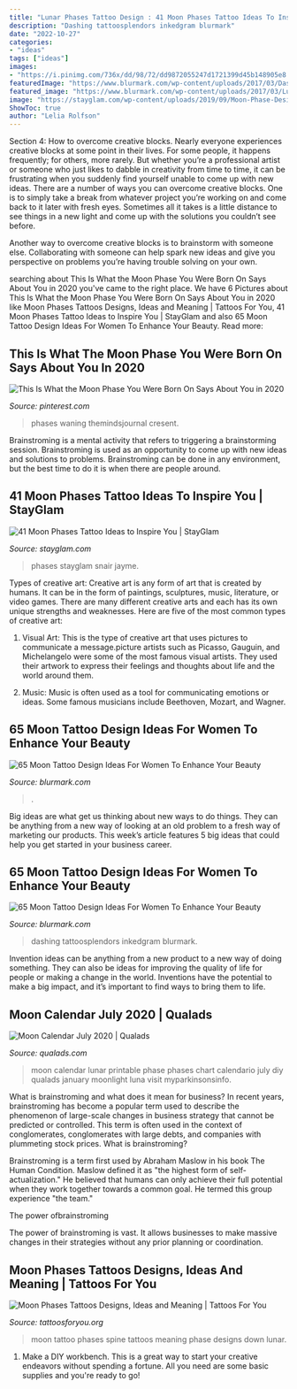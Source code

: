 ```yaml
---
title: "Lunar Phases Tattoo Design : 41 Moon Phases Tattoo Ideas To Inspire You"
description: "Dashing tattoosplendors inkedgram blurmark"
date: "2022-10-27"
categories:
- "ideas"
tags: ["ideas"]
images:
- "https://i.pinimg.com/736x/dd/98/72/dd9872055247d1721399d45b148905e8.jpg"
featuredImage: "https://www.blurmark.com/wp-content/uploads/2017/03/Dashing-Moon-With-Flower-On-Wrist.jpg"
featured_image: "https://www.blurmark.com/wp-content/uploads/2017/03/Lunar-Exploration-On-Back.jpg"
image: "https://stayglam.com/wp-content/uploads/2019/09/Moon-Phase-Design-with-a-Mandala-and-Charms.jpg"
ShowToc: true
author: "Lelia Rolfson"
---
```



Section 4: How to overcome creative blocks.
Nearly everyone experiences creative blocks at some point in their lives. For some people, it happens frequently; for others, more rarely. But whether you’re a professional artist or someone who just likes to dabble in creativity from time to time, it can be frustrating when you suddenly find yourself unable to come up with new ideas.
There are a number of ways you can overcome creative blocks. One is to simply take a break from whatever project you’re working on and come back to it later with fresh eyes. Sometimes all it takes is a little distance to see things in a new light and come up with the solutions you couldn’t see before.

Another way to overcome creative blocks is to brainstorm with someone else. Collaborating with someone can help spark new ideas and give you perspective on problems you’re having trouble solving on your own.

	

		
searching about This Is What the Moon Phase You Were Born On Says About You in 2020 you've came to the right place. We have 6 Pictures about This Is What the Moon Phase You Were Born On Says About You in 2020 like Moon Phases Tattoos Designs, Ideas and Meaning | Tattoos For You, 41 Moon Phases Tattoo Ideas to Inspire You | StayGlam and also 65 Moon Tattoo Design Ideas For Women To Enhance Your Beauty. Read more:
		
    
## This Is What The Moon Phase You Were Born On Says About You In 2020

<img loading=lazy src="https://i.pinimg.com/736x/dd/98/72/dd9872055247d1721399d45b148905e8.jpg" onerror="this.onerror=null;this.src='https://tse4.mm.bing.net/th?id=OIP.0VNL4f8k1R2acGHCpHT75wHaLH&amp;pid=15.1';" alt="This Is What the Moon Phase You Were Born On Says About You in 2020">

_Source: pinterest.com_

>phases waning themindsjournal cresent. 

	

Brainstroming is a mental activity that refers to triggering a brainstorming session. Brainstroming is used as an opportunity to come up with new ideas and solutions to problems. Brainstroming can be done in any environment, but the best time to do it is when there are people around.

    
## 41 Moon Phases Tattoo Ideas To Inspire You | StayGlam

<img loading=lazy src="https://stayglam.com/wp-content/uploads/2019/09/Moon-Phase-Design-with-a-Mandala-and-Charms.jpg" onerror="this.onerror=null;this.src='https://tse4.mm.bing.net/th?id=OIP.-Z5U5K4xS5U9df6QWUPgHAHaIt&amp;pid=15.1';" alt="41 Moon Phases Tattoo Ideas to Inspire You | StayGlam">

_Source: stayglam.com_

>phases stayglam snair jayme. 

	

Types of creative art:
Creative art is any form of art that is created by humans. It can be in the form of paintings, sculptures, music, literature, or video games. There are many different creative arts and each has its own unique strengths and weaknesses. Here are five of the most common types of creative art:
1. Visual Art: This is the type of creative art that uses pictures to communicate a message.picture artists such as Picasso, Gauguin, and Michelangelo were some of the most famous visual artists. They used their artwork to express their feelings and thoughts about life and the world around them.

2. Music: Music is often used as a tool for communicating emotions or ideas. Some famous musicians include Beethoven, Mozart, and Wagner.

    
## 65 Moon Tattoo Design Ideas For Women To Enhance Your Beauty

<img loading=lazy src="https://www.blurmark.com/wp-content/uploads/2017/03/Lunar-Exploration-On-Back.jpg" onerror="this.onerror=null;this.src='https://tse4.mm.bing.net/th?id=OIP.NvRnjjiy-p91GFFKFolnyQHaH3&amp;pid=15.1';" alt="65 Moon Tattoo Design Ideas For Women To Enhance Your Beauty">

_Source: blurmark.com_

>. 

	

Big ideas are what get us thinking about new ways to do things. They can be anything from a new way of looking at an old problem to a fresh way of marketing our products. This week’s article features 5 big ideas that could help you get started in your business career.

    
## 65 Moon Tattoo Design Ideas For Women To Enhance Your Beauty

<img loading=lazy src="https://www.blurmark.com/wp-content/uploads/2017/03/Dashing-Moon-With-Flower-On-Wrist.jpg" onerror="this.onerror=null;this.src='https://tse4.mm.bing.net/th?id=OIP.dLC-QgmYwBl-AWMKGsyipwHaHa&amp;pid=15.1';" alt="65 Moon Tattoo Design Ideas For Women To Enhance Your Beauty">

_Source: blurmark.com_

>dashing tattoosplendors inkedgram blurmark. 

	

Invention ideas can be anything from a new product to a new way of doing something. They can also be ideas for improving the quality of life for people or making a change in the world. Inventions have the potential to make a big impact, and it’s important to find ways to bring them to life.

    
## Moon Calendar July 2020 | Qualads

<img loading=lazy src="http://www.qualads.com/wp-content/uploads/2019/10/lunar-calendar-2020-full-moon-calendar-2020-printable-4.png" onerror="this.onerror=null;this.src='https://tse4.mm.bing.net/th?id=OIP.CguFceLNsD9_5W7VEztEgwHaF6&amp;pid=15.1';" alt="Moon Calendar July 2020 | Qualads">

_Source: qualads.com_

>moon calendar lunar printable phase phases chart calendario july diy qualads january moonlight luna visit myparkinsonsinfo. 

	

What is brainstroming and what does it mean for business?
In recent years, brainstroming has become a popular term used to describe the phenomenon of large-scale changes in business strategy that cannot be predicted or controlled. This term is often used in the context of conglomerates, conglomerates with large debts, and companies with plummeting stock prices.
What is brainstroming?

Brainstroming is a term first used by Abraham Maslow in his book The Human Condition. Maslow defined it as "the highest form of self-actualization." He believed that humans can only achieve their full potential when they work together towards a common goal. He termed this group experience "the team."

The power ofbrainstroming

The power of brainstroming is vast. It allows businesses to make massive changes in their strategies without any prior planning or coordination.

    
## Moon Phases Tattoos Designs, Ideas And Meaning | Tattoos For You

<img loading=lazy src="https://www.tattoosforyou.org/wp-content/uploads/2016/03/Moon-Phases-Tattoo-Spine.jpg" onerror="this.onerror=null;this.src='https://tse3.mm.bing.net/th?id=OIP.jsuVM9JW3egZSy3IuYjEvgHaJ_&amp;pid=15.1';" alt="Moon Phases Tattoos Designs, Ideas and Meaning | Tattoos For You">

_Source: tattoosforyou.org_

>moon tattoo phases spine tattoos meaning phase designs down lunar. 

	

1. Make a DIY workbench. This is a great way to start your creative endeavors without spending a fortune. All you need are some basic supplies and you're ready to go!

